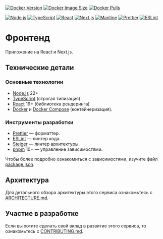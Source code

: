 [![Docker Version](https://img.shields.io/docker/v/tanaxxt/simple-template-frontend/latest?logo=docker)](https://hub.docker.com/r/tanaxxt/simple-template-frontend)
[![Docker Image Size](https://img.shields.io/docker/image-size/tanaxxt/simple-template-frontend/latest?logo=docker)](https://hub.docker.com/r/tanaxxt/simple-template-frontend)
[![Docker Pulls](https://img.shields.io/docker/pulls/tanaxxt/simple-template-frontend?logo=docker)](https://hub.docker.com/r/tanaxxt/simple-template-frontend)

[![Node.js](https://img.shields.io/badge/Node.js-32752F?logo=nodedotjs&labelColor=gray)](https://nodejs.org)
[![TypeScript](https://img.shields.io/badge/TypeScript-3178C6?logo=typescript&labelColor=gray)](https://www.typescriptlang.org)
[![React](https://img.shields.io/badge/React-087EA4?logo=react&labelColor=gray)](https://react.dev)
[![Next.js](https://img.shields.io/badge/Next.js-000?logo=nextdotjs&labelColor=gray)](https://nextjs.org)
[![Mantine](https://img.shields.io/badge/Mantine-339af0?logo=mantine&labelColor=gray)](https://mantine.dev)
[![Prettier](https://img.shields.io/badge/Prettier-1A2B34?logo=prettier&labelColor=gray)](https://prettier.io)
[![ESLint](https://img.shields.io/badge/ESLint-4B32C3?logo=eslint&labelColor=gray)](https://eslint.org)

# Фронтенд

Приложение на React и Next.js.

## Технические детали

### Основные технологии

- [Node.js](https://nodejs.org) 22+
- [TypeScript](https://www.typescriptlang.org) (строгая типизация)
- [React](https://react.dev) 19+ (библиотека рендеринга)
- [Docker](https://www.docker.com/) и [Docker Compose](https://docs.docker.com/compose/) (контейнеризация).

### Инструменты разработки

- [Prettier](https://github.com/python/mypy) — форматтер.
- [ESLint](https://github.com/astral-sh/ruff) — линтер кода.
- [Steiger](https://github.com/feature-sliced/steiger) — линтер архитектуры.
- [pnpm](https://pnpm.io) 10+ — управление зависимостями.

Чтобы более подробно ознакомиться с зависимостями, изучите файл [package.json](./package.json).

## Архитектура

Для детального обзора архитектуры этого сервиса ознакомьтесь с [ARCHITECTURE.md](./docs/ARCHITECTURE.md).

## Участие в разработке

Если вы хотите сделать свой вклад в развитие этого сервиса, то ознакомьтесь с [CONTRIBUTING.md](./docs/CONTRIBUTING.md).
